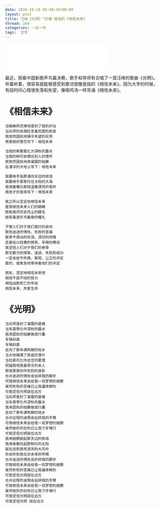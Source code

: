 ```yaml
---
date: 2016-10-18 05:48:30+00:00
layout: post
title: 汪峰《光明》"抄袭"食指的《相信未来》
thread: 164
categories: 一日一句
tags:  文字
---
```


<iframe frameborder="no" border="0" marginwidth="0" marginheight="0" width=330 height=86  src="/assets/光明.mp3"></iframe>

最近，观看中国新歌声鸟巢决赛，歌手和导师有合唱了一首汪峰的歌曲《光明》。听着听着，很容易就能够感受到歌词很像食指的《相信未来》。因为大学的时候，有段时间心情很失落和失望，像喝鸡汤一样背诵《相信未来》。

# 《相信未来》
```
当蜘蛛网无情地查封了我的炉台
当灰烬的余烟叹息着贫困的悲哀
我依然固执地铺平失望的灰烬
用美丽的雪花写下：相信未来

当我的紫葡萄化为深秋的露水
当我的鲜花依偎在别人的情怀
我依然固执地用凝霜的枯藤
在凄凉的大地上写下：相信未来

我要用手指那涌向天边的排浪
我要用手掌那托住太阳的大海
摇曳着曙光那枝温暖漂亮的笔杆
用孩子的笔体写下：相信未来

我之所以坚定地相信未来
是我相信未来人们的眼睛
她有拨开历史风尘的睫毛
她有看透岁月篇章的瞳孔

不管人们对于我们腐烂的皮肉
那些迷途的惆怅、失败的苦痛
是寄予感动的热泪、深切的同情
还是给以轻蔑的微笑、辛辣的嘲讽
我坚信人们对于我们的脊骨
那无数次的探索、迷途、失败和成功
一定会给予热情、客观、公正的评定
是的，我焦急地等待着他们的评定

朋友，坚定地相信未来吧
相信不屈不挠的努力
相信战胜死亡的年轻
相信未来、热爱生命
```
# 《光明》
```
当灰烬查封了凝霜的屋檐
当车菊草化作深秋的露水
我用固执的枯藤做成行囊
专辑封面
专辑封面
走向了那布满荆棘的他乡
当大地铺满了悲戚的落叶
当杜鹃花化作远空的雾霭
祝福我吧我最思念的亲人
那就是我向你告别的身影
也许迷途的惆怅会扯碎我的脚步
可我相信未来会给我一双梦想的翅膀
虽然失败的苦痛已让我遍体鳞伤
可我坚信光明就在远方
当灰烬查封了凝霜的屋檐
当车菊草化作深秋的露水
我用固执的枯藤做成行囊
走向了那布满荆棘的他乡
也许征程的迷惘会扯碎我的手臂
可我相信未来会给我一双梦想的翅膀
虽然挫折的创伤已让我寸步难行
可我坚信光明就在远方
我用翅膀掀起那天边的排浪
我用身躯托起那鲜红的太阳
就在这刺骨而凛冽的大风中
你会听到我在对未来的呼喊
也许迷途的惆怅会折碎我的脚步
可我相信未来会给我一双梦想的翅膀
虽然失败的苦痛已让我遍体鳞伤
可我坚信光明就在远方
也许征程的迷惘会扯碎我的手臂
可我相信未来会给我一双梦想的翅膀
虽然挫折的创伤已让我寸步难行
可我坚信光明就在远方
可我坚信光明 就在远方
```



